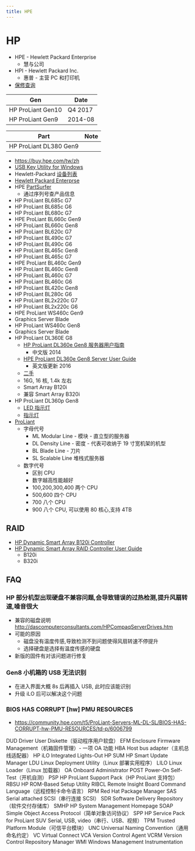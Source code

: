 ```yaml
---
title: HPE
---
```


# HP

- HPE - Hewlett Packard Enterprise
  - 慧与公司
- HPI - Hewlett Packard Inc.
  - 惠普 - 主营 PC 和打印机
- [保修查询](http://h20564.www2.hp.com/hpsc/wc/public/find)

| Gen               | Date    |
| ----------------- | ------- |
| HP ProLiant Gen10 | Q4 2017 |
| HP ProLiant Gen9  | 2014-08 |

| Part                   | Note |
| ---------------------- | ---- |
| HP ProLiant DL380 Gen9 |

- https://buy.hpe.com/tw/zh
- [USB Key Utility for Windows](http://h20564.www2.hpe.com/hpsc/swd/public/readIndex?sp4ts.oid=1008862658)
- Hewlett-Packard [设备列表](https://en.wikipedia.org/wiki/List_of_Hewlett-Packard_products)
- [Hewlett Packard Enterprse](https://www.hpe.com)
- HPE [PartSurfer](http://partsurfer.hpe.com/)
  - 通过序列号查产品信息
- HP ProLiant BL685c G7
- HP ProLiant BL685c G6
- HP ProLiant BL680c G7
- HPE ProLiant BL660c Gen9
- HP ProLiant BL660c Gen8
- HP ProLiant BL620c G7
- HP ProLiant BL490c G7
- HP ProLiant BL490c G6
- HP ProLiant BL465c Gen8
- HP ProLiant BL465c G7
- HPE ProLiant BL460c Gen9
- HP ProLiant BL460c Gen8
- HP ProLiant BL460c G7
- HP ProLiant BL460c G6
- HP ProLiant BL420c Gen8
- HP ProLiant BL280c G6
- HP ProLiant BL2x220c G7
- HP ProLiant BL2x220c G6
- HPE ProLiant WS460c Gen9
- Graphics Server Blade
- HP ProLiant WS460c Gen8
- Graphics Server Blade
- HP ProLiant DL360E G8
  - [HP ProLiant DL360e Gen8 服务器用户指南](http://h20564.www2.hpe.com/hpsc/doc/public/display?docId=emr_na-c03415393&DocLang=zh&docLocale=zh_CN)
    - 中文版 2014
  - [HPE ProLiant DL360e Gen8 Server User Guide](http://h20564.www2.hpe.com/hpsc/doc/public/display?docId=emr_na-c03415393)
    - 英文版更新 2016
  - [二手](https://item.taobao.com/item.htm?id=555850763009)
  - 16G, 16 核, 1.4k 左右
  - Smart Array B120i
  - 兼容 Smart Array B320i
- HP ProLiant DL360p Gen8
  - [LED 指示灯](http://h20564.www2.hpe.com/hpsc/doc/public/display?docId=emr_na-c03245333)
  - [指示灯](http://h20564.www2.hpe.com/hpsc/doc/public/display?docId=emr_na-c03243777)
- [ProLiant](https://en.wikipedia.org/wiki/ProLiant)
  - 字母代号
    - ML Modular Line - 模块 - 直立型的服务器
    - DL Density Line - 密度 - 代表可收纳于 19 寸宽机架的机型
    - BL Blade Line - 刀片
    - SL Scalable Line 堆栈式服务器
  - 数字代号
    - 区别 CPU
    - 数字越高性能越好
    - 100,200,300,400 两个 CPU
    - 500,600 四个 CPU
    - 700 八个 CPU
    - 900 八个 CPU, 可以使用 80 核心,支持 4TB

## RAID

- [HP Dynamic Smart Array B120i Controller](http://h20564.www2.hpe.com/hpsc/swd/public/readIndex?sp4ts.oid=5293150)
- [HP Dynamic Smart Array RAID Controller User Guide](http://h20565.www2.hpe.com/hpsc/doc/public/display?docId=c03326739)
  - B120i
  - B320i

## FAQ

### HP 部分机型出现硬盘不兼容问题,会导致错误的过热检测,提升风扇转速,噪音很大

- 兼容的磁盘说明 http://dascomputerconsultants.com/HPCompaqServerDrives.htm
- 可能的原因
  - 磁盘没有温度传感,导致检测不到问题使得风扇转速不停提升
  - 选择硬盘是选择有温度传感的硬盘
- 新版的固件有对该问题进行修复

### Gen8 小机箱的 USB 无法识别

- 在进入界面大概 8s 后再插入 USB, 此时应该能识别
- 升级 iLO 后可以解决这个问题

### BIOS HAS CORRUPT [hw] PMU RESOURCES

- https://community.hpe.com/t5/ProLiant-Servers-ML-DL-SL/BIOS-HAS-CORRUPT-hw-PMU-RESOURCES/td-p/6006799

DUD Driver User Diskette（驱动程序用户软盘）
EFM Enclosure Firmware Management（机箱固件管理）- 一项 OA 功能
HBA Host bus adapter（主机总线适配器）
HP iLO Integrated Lights-Out
HP SUM HP Smart Update Manager
LDU Linux Deployment Utility（Linux 部署实用程序）
LILO Linux Loader（Linux 加载器）
OA Onboard Administrator
POST Power-On Self-Test（开机自测）
PSP HP ProLiant Support Pack（HP ProLiant 支持包）
RBSU HP ROM-Based Setup Utility
RIBCL Remote Insight Board Command Language（远程控制卡命令语言）
RPM Red Hat Package Manager
SAS Serial attached SCSI（串行连接 SCSI）
SDR Software Delivery Repository（软件交付存储库）
SMHP HP System Management Homepage
SOAP Simple Object Access Protocol（简单对象访问协议）
SPP HP Service Pack for ProLiant
SUV Serial, USB, video（串行、USB、视频）
TPM Trusted Platform Module（可信平台模块）
UNC Universal Naming Convention（通用命名约定）
VC Virtual Connect
VCA Version Control Agent
VCRM Version Control Repository Manager
WMI Windows Management Instrumentation
